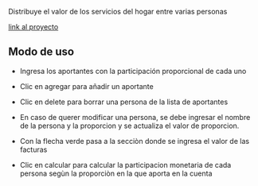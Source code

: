Distribuye el valor de los servicios del hogar entre varias personas

[link al proyecto](https://salacodigo.github.io/split_bill_js/)

## Modo de uso
- Ingresa los aportantes con la participación proporcional de cada uno
- Clic en agregar para añadir un aportante
- Clic en delete para borrar una persona de la lista de aportantes
- En caso de querer modificar una persona, se debe ingresar el nombre de la persona y la proporcion y se actualiza el valor de proporcion.

- Con la flecha verde pasa a la secciòn donde se ingresa el valor de las facturas
- Clic en calcular para calcular la participacion monetaria de cada persona segùn la proporciòn en la que aporta en la cuenta
